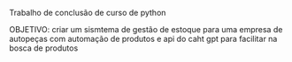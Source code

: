 Trabalho de conclusão de curso de python<p>
OBJETIVO: criar um sismtema de gestão de estoque para uma empresa de autopeças com automação de produtos e api do caht gpt para facilitar na bosca de produtos 
